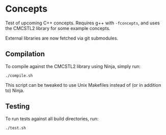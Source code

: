 # Concepts
Test of upcoming C++ concepts. Requires g++ with `-fconcepts`, and uses the CMCSTL2 library for some example concepts.

External libraries are now fetched via git submodules.

## Compilation
To compile against the CMCSTL2 library using Ninja, simply run:
```
./compile.sh
```
This script can be tweaked to use Unix Makefiles instead of (or in addition to) Ninja.

## Testing
To run tests against all build directories, run:
```
./test.sh
```
